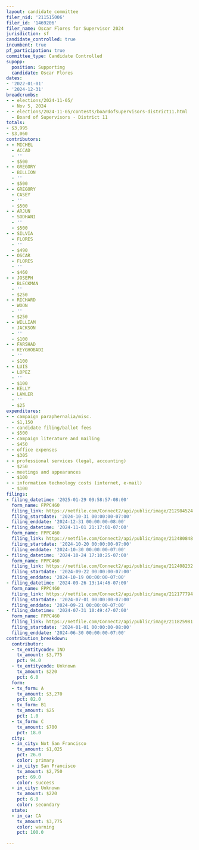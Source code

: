 ```yaml
---
layout: candidate_committee
filer_nid: '211515006'
filer_id: '1469206'
filer_name: Oscar Flores for Supervisor 2024
jurisdiction: sf
candidate_controlled: true
incumbent: true
pf_participation: true
committee_type: Candidate Controlled
supopp:
  position: Supporting
  candidate: Oscar Flores
dates:
- '2022-01-01'
- '2024-12-31'
breadcrumbs:
- - elections/2024-11-05/
  - Nov 5, 2024
- - elections/2024-11-05/contests/boardofsupervisors-district11.html
  - Board of Supervisors - District 11
totals:
- $3,995
- $3,060
contributors:
- - MICHEL
  - ACCAD
  - ''
  - $500
- - GREGORY
  - BILLION
  - ''
  - $500
- - GREGORY
  - CASEY
  - ''
  - $500
- - ARJUN
  - SODHANI
  - ''
  - $500
- - SILVIA
  - FLORES
  - ''
  - $490
- - OSCAR
  - FLORES
  - ''
  - $460
- - JOSEPH
  - BLECKMAN
  - ''
  - $250
- - RICHARD
  - WOON
  - ''
  - $250
- - WILLIAM
  - JACKSON
  - ''
  - $100
- - FARSHAD
  - KEYGHOBADI
  - ''
  - $100
- - LUIS
  - LOPEZ
  - ''
  - $100
- - KELLY
  - LAWLER
  - ''
  - $25
expenditures:
- - campaign paraphernalia/misc.
  - $1,150
- - candidate filing/ballot fees
  - $500
- - campaign literature and mailing
  - $450
- - office expenses
  - $305
- - professional services (legal, accounting)
  - $250
- - meetings and appearances
  - $100
- - information technology costs (internet, e-mail)
  - $100
filings:
- filing_datetime: '2025-01-29 09:58:57-08:00'
  form_name: FPPC460
  filing_link: https://netfile.com/Connect2/api/public/image/212984524
  filing_startdate: '2024-10-31 00:00:00-07:00'
  filing_enddate: '2024-12-31 00:00:00-08:00'
- filing_datetime: '2024-11-01 21:17:01-07:00'
  form_name: FPPC460
  filing_link: https://netfile.com/Connect2/api/public/image/212480848
  filing_startdate: '2024-10-20 00:00:00-07:00'
  filing_enddate: '2024-10-30 00:00:00-07:00'
- filing_datetime: '2024-10-24 17:10:25-07:00'
  form_name: FPPC460
  filing_link: https://netfile.com/Connect2/api/public/image/212408232
  filing_startdate: '2024-09-22 00:00:00-07:00'
  filing_enddate: '2024-10-19 00:00:00-07:00'
- filing_datetime: '2024-09-26 13:14:46-07:00'
  form_name: FPPC460
  filing_link: https://netfile.com/Connect2/api/public/image/212177794
  filing_startdate: '2024-07-01 00:00:00-07:00'
  filing_enddate: '2024-09-21 00:00:00-07:00'
- filing_datetime: '2024-07-31 10:49:47-07:00'
  form_name: FPPC460
  filing_link: https://netfile.com/Connect2/api/public/image/211825981
  filing_startdate: '2024-01-01 00:00:00-08:00'
  filing_enddate: '2024-06-30 00:00:00-07:00'
contribution_breakdown:
  contributor:
  - tx_entitycode: IND
    tx_amount: $3,775
    pct: 94.0
  - tx_entitycode: Unknown
    tx_amount: $220
    pct: 6.0
  form:
  - tx_form: A
    tx_amount: $3,270
    pct: 82.0
  - tx_form: B1
    tx_amount: $25
    pct: 1.0
  - tx_form: C
    tx_amount: $700
    pct: 18.0
  city:
  - in_city: Not San Francisco
    tx_amount: $1,025
    pct: 26.0
    color: primary
  - in_city: San Francisco
    tx_amount: $2,750
    pct: 69.0
    color: success
  - in_city: Unknown
    tx_amount: $220
    pct: 6.0
    color: secondary
  state:
  - in_ca: CA
    tx_amount: $3,775
    color: warning
    pct: 100.0

---
```

